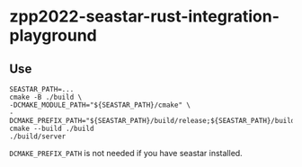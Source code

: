 # zpp2022-seastar-rust-integration-playground

## Use
```
SEASTAR_PATH=...
cmake -B ./build \
-DCMAKE_MODULE_PATH="${SEASTAR_PATH}/cmake" \
-DCMAKE_PREFIX_PATH="${SEASTAR_PATH}/build/release;${SEASTAR_PATH}/build/release/_cooking/installed"
cmake --build ./build
./build/server

```

`DCMAKE_PREFIX_PATH` is not needed if you have seastar installed.